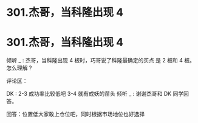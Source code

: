 # 301.杰哥，当科隆出现 4

# 301.杰哥，当科隆出现 4

倾听 _ : 杰哥，当科隆出现 4 板时，巧哥说了科隆最确定的买点 是 2 板和 4 板。怎么理解？

评论区：

DK : 2-3 成功率比较低吧 3-4 就有成妖的苗头 倾听 _ : 谢谢杰哥和 DK 同学回答。

回答：位置低大家敢上仓位吧，同时根据市场地位也好选择